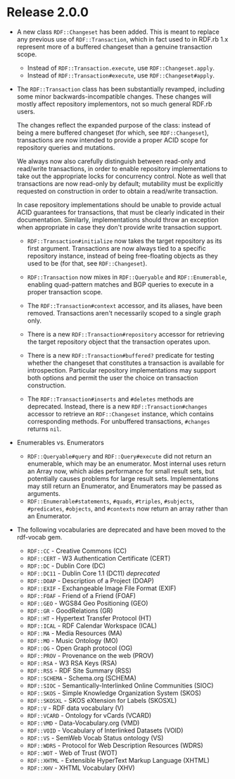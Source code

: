 Release 2.0.0
=============

* A new class `RDF::Changeset` has been added. This is meant to replace any
  previous use of `RDF::Transaction`, which in fact used to in RDF.rb 1.x
  represent more of a buffered changeset than a genuine transaction scope.

  - Instead of `RDF::Transaction.execute`, use `RDF::Changeset.apply`.
  - Instead of `RDF::Transaction#execute`, use `RDF::Changeset#apply`.

* The `RDF::Transaction` class has been substantially revamped, including
  some minor backwards-incompatible changes. These changes will mostly
  affect repository implementors, not so much general RDF.rb users.

  The changes reflect the expanded purpose of the class: instead of being a
  mere buffered changeset (for which, see `RDF::Changeset`), transactions
  are now intended to provide a proper ACID scope for repository queries and
  mutations.

  We always now also carefully distinguish between read-only and read/write
  transactions, in order to enable repository implementations to take out the
  appropriate locks for concurrency control. Note as well that transactions
  are now read-only by default; mutability must be explicitly requested on
  construction in order to obtain a read/write transaction.

  In case repository implementations should be unable to provide actual ACID
  guarantees for transactions, that must be clearly indicated in their
  documentation. Similarly, implementations should throw an exception when
  appropriate in case they don't provide write transaction support.

  - `RDF::Transaction#initialize` now takes the target repository as its
    first argument. Transactions are now always tied to a specific
    repository instance, instead of being free-floating objects as they used
    to be (for that, see `RDF::Changeset`).

  - `RDF::Transaction` now mixes in `RDF::Queryable` and `RDF::Enumerable`,
    enabling quad-pattern matches and BGP queries to execute in a proper
    transaction scope.

  - The `RDF::Transaction#context` accessor, and its aliases, have been
    removed. Transactions aren't necessarily scoped to a single graph only.

  - There is a new `RDF::Transaction#repository` accessor for retrieving the
    target repository object that the transaction operates upon.

  - There is a new `RDF::Transaction#buffered?` predicate for testing
    whether the changeset that constitutes a transaction is available for
    introspection. Particular repository implementations may support both
    options and permit the user the choice on transaction construction.

  - The `RDF::Transaction#inserts` and `#deletes` methods are deprecated.
    Instead, there is a new `RDF::Transaction#changes` accessor to retrieve
    an `RDF::Changeset` instance, which contains corresponding methods.
    For unbuffered transactions, `#changes` returns `nil`.

* Enumerables vs. Enumerators

  - `RDF::Queryable#query` and `RDF::Query#execute` did not return an enumerable, which may be an enumerator. Most internal uses return an Array now, which aides performance for small result sets, but potentially causes problems for large result sets. Implementations may still return an Enumerator, and Enumerators may be passed as arguments.
  - `RDF::Enumerable#statements`, `#quads`, `#triples`, `#subjects`, `#predicates`, `#objects`, and `#contexts` now return an array rather than an Enumerator.

* The following vocabularies are deprecated and have been moved to the rdf-vocab gem.

  - `RDF::CC`     - Creative Commons (CC)
  - `RDF::CERT`   - W3 Authentication Certificate (CERT)
  - `RDF::DC`     - Dublin Core (DC)
  - `RDF::DC11`   - Dublin Core 1.1 (DC11) _deprecated_
  - `RDF::DOAP`   - Description of a Project (DOAP)
  - `RDF::EXIF`   - Exchangeable Image File Format (EXIF)
  - `RDF::FOAF`   - Friend of a Friend (FOAF)
  - `RDF::GEO`    - WGS84 Geo Positioning (GEO)
  - `RDF::GR`     - GoodRelations (GR)
  - `RDF::HT`     - Hypertext Transfer Protocol (HT)
  - `RDF::ICAL`   - RDF Calendar Workspace (ICAL)
  - `RDF::MA`     - Media Resources (MA)
  - `RDF::MO`     - Music Ontology (MO)
  - `RDF::OG`     - Open Graph protocol (OG)
  - `RDF::PROV`   - Provenance on the web (PROV)
  - `RDF::RSA`    - W3 RSA Keys (RSA)
  - `RDF::RSS`    - RDF Site Summary (RSS)
  - `RDF::SCHEMA` - Schema.org (SCHEMA)
  - `RDF::SIOC`   - Semantically-Interlinked Online Communities (SIOC)
  - `RDF::SKOS`   - Simple Knowledge Organization System (SKOS)
  - `RDF::SKOSXL` - SKOS eXtension for Labels (SKOSXL)
  - `RDF::V`      - RDF data vocabulary (V)
  - `RDF::VCARD`  - Ontology for vCards (VCARD)
  - `RDF::VMD`    - Data-Vocabulary.org (VMD)
  - `RDF::VOID`   - Vocabulary of Interlinked Datasets (VOID)
  - `RDF::VS`     - SemWeb Vocab Status ontology (VS)
  - `RDF::WDRS`   - Protocol for Web Description Resources (WDRS)
  - `RDF::WOT`    - Web of Trust (WOT)
  - `RDF::XHTML`  - Extensible HyperText Markup Language (XHTML)
  - `RDF::XHV`    - XHTML Vocabulary (XHV)
